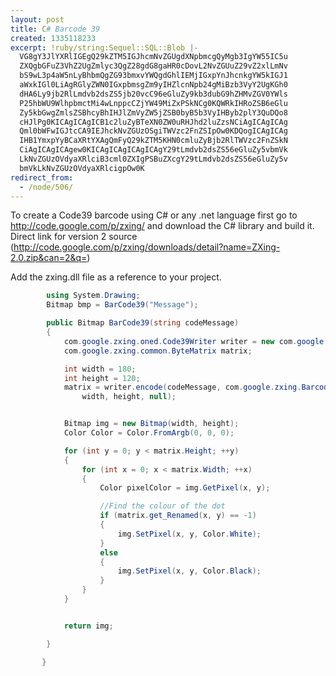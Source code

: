 ```yaml
---
layout: post
title: C# Barcode 39
created: 1335118233
excerpt: !ruby/string:Sequel::SQL::Blob |-
  VG8gY3JlYXRlIGEgQ29kZTM5IGJhcmNvZGUgdXNpbmcgQyMgb3IgYW55IC5u
  ZXQgbGFuZ3VhZ2UgZmlyc3QgZ28gdG8gaHR0cDovL2NvZGUuZ29vZ2xlLmNv
  bS9wL3p4aW5nLyBhbmQgZG93bmxvYWQgdGhlIEMjIGxpYnJhcnkgYW5kIGJ1
  aWxkIGl0LiAgRGlyZWN0IGxpbmsgZm9yIHZlcnNpb24gMiBzb3VyY2UgKGh0
  dHA6Ly9jb2RlLmdvb2dsZS5jb20vcC96eGluZy9kb3dubG9hZHMvZGV0YWls
  P25hbWU9WlhpbmctMi4wLnppcCZjYW49MiZxPSkNCg0KQWRkIHRoZSB6eGlu
  Zy5kbGwgZmlsZSBhcyBhIHJlZmVyZW5jZSB0byB5b3VyIHByb2plY3QuDQo8
  cHJlPg0KICAgICAgICB1c2luZyBTeXN0ZW0uRHJhd2luZzsNCiAgICAgICAg
  Qml0bWFwIGJtcCA9IEJhckNvZGUzOSgiTWVzc2FnZSIpOw0KDQogICAgICAg
  IHB1YmxpYyBCaXRtYXAgQmFyQ29kZTM5KHN0cmluZyBjb2RlTWVzc2FnZSkN
  CiAgICAgICAgew0KICAgICAgICAgICAgY29tLmdvb2dsZS56eGluZy5vbmVk
  LkNvZGUzOVdyaXRlciB3cml0ZXIgPSBuZXcgY29tLmdvb2dsZS56eGluZy5v
  bmVkLkNvZGUzOVdyaXRlcigpOw0K
redirect_from:
  - /node/506/
---
```

To create a Code39 barcode using C# or any .net language first go to http://code.google.com/p/zxing/ and download the C# library and build it.  Direct link for version 2 source (http://code.google.com/p/zxing/downloads/detail?name=ZXing-2.0.zip&can=2&q=)

Add the zxing.dll file as a reference to your project.
```c#
        using System.Drawing;
        Bitmap bmp = BarCode39("Message");

        public Bitmap BarCode39(string codeMessage)
        {
            com.google.zxing.oned.Code39Writer writer = new com.google.zxing.oned.Code39Writer();
            com.google.zxing.common.ByteMatrix matrix;

            int width = 180;
            int height = 120;
            matrix = writer.encode(codeMessage, com.google.zxing.BarcodeFormat.CODE_39, 
                width, height, null);


            Bitmap img = new Bitmap(width, height);
            Color Color = Color.FromArgb(0, 0, 0);

            for (int y = 0; y < matrix.Height; ++y)
            {
                for (int x = 0; x < matrix.Width; ++x)
                {
                    Color pixelColor = img.GetPixel(x, y);

                    //Find the colour of the dot
                    if (matrix.get_Renamed(x, y) == -1)
                    {
                        img.SetPixel(x, y, Color.White);
                    }
                    else
                    {
                        img.SetPixel(x, y, Color.Black);
                    }
                }
            }


            return img;

        }

       }
```
